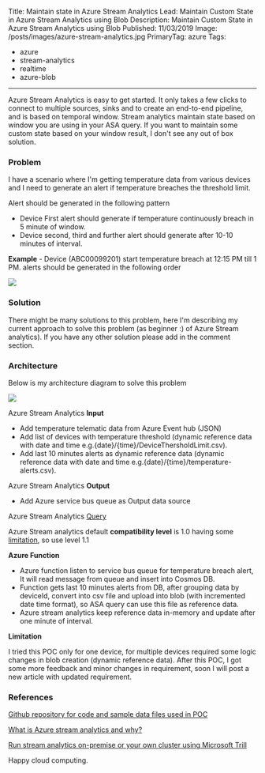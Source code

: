 Title: Maintain state in Azure Stream Analytics
Lead: Maintain Custom State in Azure Stream Analytics using Blob
Description: Maintain Custom State in Azure Stream Analytics using Blob
Published: 11/03/2019
Image: /posts/images/azure-stream-analytics.jpg
PrimaryTag: azure
Tags:
  - azure
  - stream-analytics
  - realtime
  - azure-blob
---

Azure Stream Analytics is easy to get started. It only takes a few clicks to connect to multiple sources, sinks and to create an end-to-end pipeline, and is based on temporal window. Stream analytics maintain state based on window you are using in your ASA query. If you want to maintain some custom state based on your window result, I don't see any out of box solution.

### Problem

I have a scenario where I'm getting temperature data from various devices and I need to generate an alert if temperature breaches the threshold limit.

Alert should be generated in the following pattern

- Device First alert should generate if temperature continuously breach in 5 minute of window.
- Device second, third and further alert should generate after 10-10 minutes of interval.

**Example** - Device (ABC00099201) start temperature breach at 12:15 PM till 1 PM. alerts should be generated in the following order

<img src="/posts/images/azure-stream-analytics2.jpg">

### Solution

There might be many solutions to this problem, here I'm describing my current approach to solve this problem (as beginner :) of Azure Stream analytics). If you have any other solution please add in the comment section.

### Architecture

Below is my architecture diagram to solve this problem

<img src="/posts/images/azure-stream-analytics1.jpg">

Azure Stream Analytics **Input**

- Add temperature telematic data from Azure Event hub (JSON)
- Add list of devices with temperature threshold (dynamic reference data with date and time e.g.{date}/{time}/DeviceThersholdLimit.csv).
- Add last 10 minutes alerts as dynamic reference data (dynamic reference data with date and time e.g.{date}/{time}/temperature-alerts.csv).

Azure Stream Analytics **Output**

- Add Azure service bus queue as Output data source

Azure Stream Analytics [Query](https://github.com/PankajRawat333/TemperatureAlert/blob/master/TemperatureAlertQuery.txt)

Azure Stream analytics default **compatibility level** is 1.0 having some [limitation](https://docs.microsoft.com/en-us/azure/stream-analytics/stream-analytics-compatibility-level), so use level 1.1

**Azure Function**

- Azure function listen to service bus queue for temperature breach alert, It will read message from queue and insert into Cosmos DB.
- Function gets last 10 minutes alerts from DB, after grouping data by deviceId, convert into csv file and upload into blob (with incremented date time format), so ASA query can use this file as reference data.
- Azure stream analytics keep reference data in-memory and update after one minute of interval.

**Limitation**

I tried this POC only for one device, for multiple devices required some logic changes in blob creation (dynamic reference data). After this POC, I got some more feedback and minor changes in requirement, soon I will post a new article with updated requirement.

### References

[Github repository for code and sample data files used in POC](https://github.com/PankajRawat333/TemperatureAlert)

[What is Azure stream analytics and why?](https://docs.microsoft.com/en-us/azure/stream-analytics/stream-analytics-introduction)

[Run stream analytics on-premise or your own cluster using Microsoft Trill](https://www.microsoft.com/en-us/research/project/trill/)

Happy cloud computing.